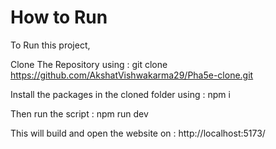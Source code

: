# How to Run

To Run this project,

Clone The Repository using : git clone https://github.com/AkshatVishwakarma29/Pha5e-clone.git

Install the packages in the cloned folder using : npm i

Then run the script : npm run dev

This will build and open the website on : http://localhost:5173/
